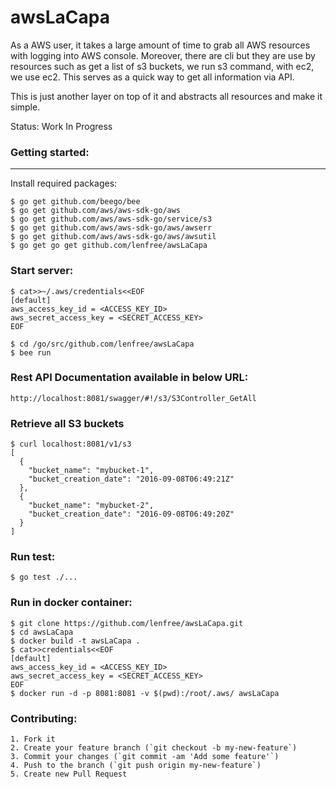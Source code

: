 awsLaCapa
==========

As a AWS user, it takes a large amount of time to grab all AWS resources with
logging into AWS console. Moreover, there are cli but they are use by resources
such as get a list of s3 buckets, we run s3 command, with ec2, we use ec2. This
serves as a quick way to get all information via API.

This is just another layer on top of it and abstracts all resources and make 
it simple.

Status: Work In Progress

### Getting started:
----------------

Install required packages:
```
$ go get github.com/beego/bee
$ go get github.com/aws/aws-sdk-go/aws
$ go get github.com/aws/aws-sdk-go/service/s3
$ go get github.com/aws/aws-sdk-go/aws/awserr
$ go get github.com/aws/aws-sdk-go/aws/awsutil
$ go get go get github.com/lenfree/awsLaCapa
```

### Start server:
```
$ cat>>~/.aws/credentials<<EOF
[default]
aws_access_key_id = <ACCESS_KEY_ID>
aws_secret_access_key = <SECRET_ACCESS_KEY>
EOF

$ cd /go/src/github.com/lenfree/awsLaCapa
$ bee run
```

### Rest API Documentation available in below URL:
```
http://localhost:8081/swagger/#!/s3/S3Controller_GetAll
```


### Retrieve all S3 buckets
```
$ curl localhost:8081/v1/s3
[
  {
    "bucket_name": "mybucket-1",
    "bucket_creation_date": "2016-09-08T06:49:21Z"
  },
  {
    "bucket_name": "mybucket-2",
    "bucket_creation_date": "2016-09-08T06:49:20Z"
  }
]
```

### Run test:
```
$ go test ./...
```

### Run in docker container:
```
$ git clone https://github.com/lenfree/awsLaCapa.git
$ cd awsLaCapa
$ docker build -t awsLaCapa .
$ cat>>credentials<<EOF
[default]
aws_access_key_id = <ACCESS_KEY_ID>
aws_secret_access_key = <SECRET_ACCESS_KEY>
EOF
$ docker run -d -p 8081:8081 -v $(pwd):/root/.aws/ awsLaCapa
```

### Contributing:
```
1. Fork it
2. Create your feature branch (`git checkout -b my-new-feature`)
3. Commit your changes (`git commit -am 'Add some feature'`)
4. Push to the branch (`git push origin my-new-feature`)
5. Create new Pull Request
```
